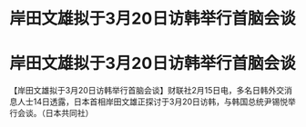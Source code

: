 # 岸田文雄拟于3月20日访韩举行首脑会谈

# 岸田文雄拟于3月20日访韩举行首脑会谈

【岸田文雄拟于3月20日访韩举行首脑会谈】财联社2月15日电，多名日韩外交消息人士14日透露，日本首相岸田文雄正探讨于3月20日访韩，与韩国总统尹锡悦举行会谈。（日本共同社）

